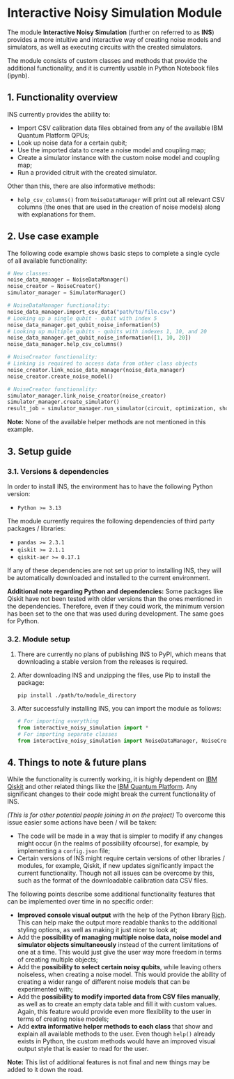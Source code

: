 # Interactive Noisy Simulation Module

The module **Interactive Noisy Simulation** (further on referred to as **INS**) provides a more intuitive and interactive way of creating noise models and simulators, as well as executing circuits with the created simulators.

The module consists of custom classes and methods that provide the additional functionality, and it is currently usable in Python Notebook files (ipynb).

## 1. Functionality overview

INS currently provides the ability to:
- Import CSV calibration data files obtained from any of the available IBM Quantum Platform QPUs;
- Look up noise data for a certain qubit;
- Use the imported data to create a noise model and coupling map;
- Create a simulator instance with the custom noise model and coupling map;
- Run a provided citruit with the created simulator.

Other than this, there are also informative methods:
- `help_csv_columns()` from `NoiseDataManager` will print out all relevant CSV columns (the ones that are used in the creation of noise models) along with explanations for them.

## 2. Use case example

The following code example shows basic steps to complete a single cycle of all available functionality:

```python
# New classes:
noise_data_manager = NoiseDataManager()
noise_creator = NoiseCreator()
simulator_manager = SimulatorManager()

# NoiseDataManager functionality:
noise_data_manager.import_csv_data("path/to/file.csv")
# Looking up a single qubit - qubit with index 5
noise_data_manager.get_qubit_noise_information(5)
# Looking up multiple qubits - qubits with indexes 1, 10, and 20
noise_data_manager.get_qubit_noise_information([1, 10, 20])
noise_data_manager.help_csv_columns()

# NoiseCreator functionality:
# Linking is required to access data from other class objects
noise_creator.link_noise_data_manager(noise_data_manager)
noise_creator.create_noise_model()

# NoiseCreator functionality:
simulator_manager.link_noise_creator(noise_creator)
simulator_manager.create_simulator()
result_job = simulator_manager.run_simulator(circuit, optimization, shots)
```

**Note:** None of the available helper methods are not mentioned in this example.

## 3. Setup guide

### 3.1. Versions & dependencies

In order to install INS, the environment has to have the following Python version:
- `Python >= 3.13`

The module currently requires the following dependencies of third party packages / libraries:
- `pandas >= 2.3.1`
- `qiskit >= 2.1.1`
- `qiskit-aer >= 0.17.1`

If any of these dependencies are not set up prior to installing INS, they will be automatically downloaded and installed to the current environment.

**Additional note regarding Python and dependencies:** Some packages like Qiskit have not been tested with older versions than the ones mentioned in the dependencies. Therefore, even if they could work, the minimum version has been set to the one that was used during development. The same goes for Python.

### 3.2. Module setup

1. There are currently no plans of publishing INS to PyPI, which means that downloading a stable version from the releases is required.

2. After downloading INS and unzipping the files, use Pip to install the package:
    ```
    pip install ./path/to/module_directory
    ```
3. After successfully installing INS, you can import the module as follows:
    ```python
    # For importing everything
    from interactive_noisy_simulation import *
    # For importing separate classes
    from interactive_noisy_simulation import NoiseDataManager, NoiseCreator, SimulatorManager
    ```

## 4. Things to note & future plans

While the functionality is currently working, it is highly dependent on [IBM Qiskit](https://github.com/Qiskit/qiskit) and other related things like the [IBM Quantum Platform](https://quantum.cloud.ibm.com/). Any significant changes to their code might break the current functionality of INS. 

*(This is for other potential people joining in on the project)* To overcome this issue easier some actions have been / will be taken:
- The code will be made in a way that is simpler to modify if any changes might occur (in the realms of possibility ofcourse), for example, by implementing a `config.json` file;
- Certain versions of INS might require certain versions of other libraries / modules, for example, Qiskit, if new updates significantly impact the current functionality. Though not all issues can be overcome by this, such as the format of the downloadable calibration data CSV files.

The following points describe some additional functionality features that can be implemented over time in no specific order:
- **Improved console visual output** with the help of the Python library [Rich](https://github.com/Textualize/rich). This can help make the output more readable thanks to the additional styling options, as well as making it just nicer to look at;
- Add the **possibility of managing multiple noise data, noise model and simulator objects simultaneously** instead of the current limitations of one at a time. This would just give the user way more freedom in terms of creating multiple objects;
- Add the **possibility to select certain noisy qubits**, while leaving others noiseless, when creating a noise model. This would provide the ability of creating a wider range of different noise models that can be experimented with;
- Add the **possibility to modify imported data from CSV files manually**, as well as to create an empty data table and fill it with custom values. Again, this feature would provide even more flexibility to the user in terms of creating noise models;
- Add **extra informative helper methods to each class** that show and explain all available methods to the user. Even though `help()` already exists in Python, the custom methods would have an improved visual output style that is easier to read for the user. 

**Note:** This list of additional features is not final and new things may be added to it down the road.